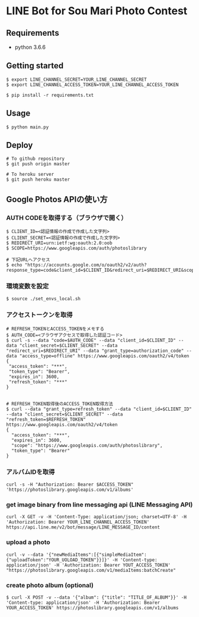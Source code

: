 # LINE Bot for Sou Mari Photo Contest

## Requirements
- python 3.6.6

## Getting started
```
$ export LINE_CHANNEL_SECRET=YOUR_LINE_CHANNEL_SECRET
$ export LINE_CHANNEL_ACCESS_TOKEN=YOUR_LINE_CHANNEL_ACCESS_TOKEN

$ pip install -r requirements.txt
```

## Usage
```
$ python main.py
```

## Deploy
```
# To github repository
$ git push origin master

# To heroku server
$ git push heroku master
```

## Google Photos APIの使い方
### AUTH CODEを取得する（ブラウザで開く）
```
$ CLIENT_ID=<認証情報の作成で作成した文字列>
$ CLIENT_SECRET=<認証情報の作成で作成した文字列>
$ REDIRECT_URI=urn:ietf:wg:oauth:2.0:oob
$ SCOPE=https://www.googleapis.com/auth/photoslibrary

# 下記URLへアクセス
$ echo "https://accounts.google.com/o/oauth2/v2/auth?response_type=code&client_id=$CLIENT_ID&redirect_uri=$REDIRECT_URI&scope=$SCOPE&access_type=offline"
```

### 環境変数を設定
```
$ source ./set_envs_local.sh
```

### アクセストークンを取得
```
# REFRESH_TOKENとACCESS_TOKENをメモする
$ AUTH_CODE=<ブラウザアクセスで取得した認証コード>
$ curl -s --data "code=$AUTH_CODE" --data "client_id=$CLIENT_ID" --data "client_secret=$CLIENT_SECRET" --data "redirect_uri=$REDIRECT_URI" --data "grant_type=authorization_code" --data "access_type=offline" https://www.googleapis.com/oauth2/v4/token
{
 "access_token": "***",
 "token_type": "Bearer",
 "expires_in": 3600,
 "refresh_token": "***"
}


# REFRESH_TOKEN取得後のACCESS_TOKEN取得方法
$ curl --data "grant_type=refresh_token" --data "client_id=$CLIENT_ID" --data "client_secret=$CLIENT_SECRET" --data "refresh_token=$REFRESH_TOKEN" https://www.googleapis.com/oauth2/v4/token
{
  "access_token": "***",
  "expires_in": 3600,
  "scope": "https://www.googleapis.com/auth/photoslibrary",
  "token_type": "Bearer"
}
```

### アルバムIDを取得
```
curl -s -H "Authorization: Bearer $ACCESS_TOKEN" 'https://photoslibrary.googleapis.com/v1/albums'
```

### get image binary from line messaging api (LINE Messaging API)
```
curl -X GET -v -H 'Content-Type: application/json; charset=UTF-8' -H 'Authorization: Bearer YOUR_LINE_CHANNEL_ACCESS_TOKEN' https://api.line.me/v2/bot/message/LINE_MESSAGE_ID/content
```

### upload a photo
```
curl -v --data '{"newMediaItems":[{"simpleMediaItem":{"uploadToken":"YOUR_UOLOAD_TOKEN"}}]}' -H 'Content-type: application/json' -H 'Authorization: Bearer YOUT_ACCESS_TOKEN' "https://photoslibrary.googleapis.com/v1/mediaItems:batchCreate"
```

### create photo album (optional)
```
$ curl -X POST -v --data '{"album": {"title": "TITLE_OF_ALBUM"}}' -H 'Content-type: application/json' -H 'Authorization: Bearer YOUR_ACCESS_TOKEN' https://photoslibrary.googleapis.com/v1/albums
```
